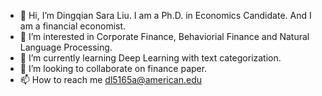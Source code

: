 - 👋 Hi, I’m Dingqian Sara Liu. I am a Ph.D. in Economics Candidate. And I am a financial economist.
- 👀 I’m interested in Corporate Finance, Behaviorial Finance and Natural Language Processing.
- 🌱 I’m currently learning Deep Learning with text categorization.
- 💞️ I’m looking to collaborate on finance paper.
- 📫 How to reach me dl5165a@american.edu

<!---
DingqianL/DingqianL is a ✨ special ✨ repository because its `README.md` (this file) appears on your GitHub profile.
You can click the Preview link to take a look at your changes.
--->

